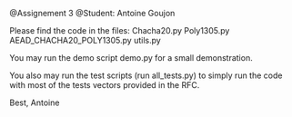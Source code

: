 @Assignement 3
@Student: Antoine Goujon

Please find the code in the files:
    Chacha20.py
    Poly1305.py
    AEAD_CHACHA20_POLY1305.py
    utils.py

You may run the demo script demo.py for a small demonstration.

You also may run the test scripts (run all_tests.py) to simply run the code with most of the tests vectors provided in the RFC.

Best,
Antoine
